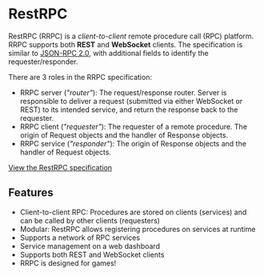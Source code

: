 # RestRPC
RestRPC (RRPC) is a *client-to-client* remote procedure call (RPC) platform. RRPC supports both **REST** and **WebSocket** clients. The specification is similar to [JSON-RPC 2.0](http://www.jsonrpc.org/specification), with additional fields to identify the requester/responder.

There are 3 roles in the RRPC specification:
- RRPC server (*"router"*): The request/response router. Server is responsible to deliver a request (submitted via either WebSocket or REST) to its intended service, and return the response back to the requester.
- RRPC client (*"requester"*): The requester of a remote procedure. The origin of Request objects and the handler of Response objects.
- RRPC service (*"responder"*): The origin of Response objects and the handler of Request objects.

[View the RestRPC specification](https://github.com/LibertyLocked/RestRPC/wiki/Specification)

## Features
- Client-to-client RPC: Procedures are stored on clients (services) and can be called by other clients (requesters)
- Modular: RestRPC allows registering procedures on services at runtime
- Supports a network of RPC services
- Service management on a web dashboard
- Supports both REST and WebSocket clients
- RRPC is designed for games!
